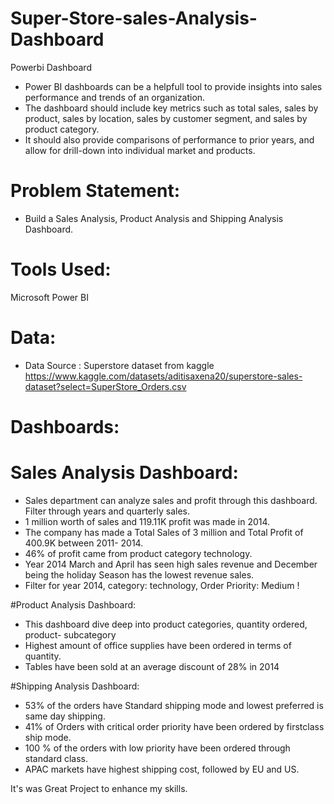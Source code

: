 # Super-Store-sales-Analysis-Dashboard
Powerbi Dashboard 

* Power BI dashboards can be a helpfull tool to provide insights into sales performance and trends of an organization.
* The dashboard should include key metrics such as total sales, sales by product, sales by location, sales by customer segment, and sales by product category.
* It should also provide comparisons of performance to prior years, and allow for drill-down into individual market and products.

# Problem Statement:

* Build a Sales Analysis, Product Analysis and Shipping Analysis Dashboard.

# Tools Used:
Microsoft Power BI

# Data:
* Data Source : Superstore dataset from kaggle
  https://www.kaggle.com/datasets/aditisaxena20/superstore-sales-dataset?select=SuperStore_Orders.csv

# Dashboards:

# Sales Analysis Dashboard:
 * Sales department can analyze sales and profit through this dashboard. Filter through years and quarterly sales.
 * 1 million worth of sales and 119.11K profit was made in 2014.
 * The company has made a Total Sales of 3 million and Total Profit of 400.9K between 2011- 2014.
 * 46% of profit came from product category technology.
 * Year 2014 March and April has seen high sales revenue and December being the holiday Season has the lowest revenue sales.
 * Filter for year 2014, category: technology, Order Priority: Medium !

#Product Analysis Dashboard:
 * This dashboard dive deep into product categories, quantity ordered, product- subcategory
 * Highest amount of office supplies have been ordered in terms of quantity.
 * Tables have been sold at an average discount of 28% in 2014

#Shipping Analysis Dashboard:
  * 53% of the orders have Standard shipping mode and lowest preferred is same day shipping.
  * 41% of Orders with critical order priority have been ordered by firstclass ship mode.
  * 100 % of the orders with low priority have been ordered through standard class.
  * APAC markets have highest shipping cost, followed by EU and US.

It's was Great Project to enhance my skills.




